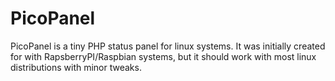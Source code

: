 PicoPanel
=========

PicoPanel is a tiny PHP status panel for linux systems. It was initially created for with RapsberryPI/Raspbian systems, but it should work with most linux distributions with minor tweaks.
